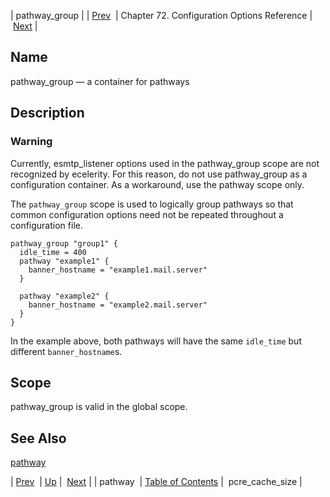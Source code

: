 | pathway_group |
| [Prev](conf.ref.pathway)  | Chapter 72. Configuration Options Reference |  [Next](conf.ref.pcre_cache_size) |

<a name="conf.ref.pathway_group"></a>
## Name

pathway_group — a container for pathways

<a name="idp25815984"></a>
## Description

### Warning

Currently, esmtp_listener options used in the pathway_group scope are not recognized by ecelerity. For this reason, do not use pathway_group as a configuration container. As a workaround, use the pathway scope only.

The `pathway_group` scope is used to logically group pathways so that common configuration options need not be repeated throughout a configuration file.

```
pathway_group "group1" {
  idle_time = 400
  pathway "example1" {
    banner_hostname = "example1.mail.server"
  }

  pathway "example2" {
    banner_hostname = "example2.mail.server"
  }
}
```

In the example above, both pathways will have the same `idle_time` but different `banner_hostname`s.

<a name="idp25821776"></a>
## Scope

pathway_group is valid in the global scope.

<a name="idp25824144"></a>
## See Also

[pathway](conf.ref.pathway "pathway")

| [Prev](conf.ref.pathway)  | [Up](config.options.ref) |  [Next](conf.ref.pcre_cache_size) |
| pathway  | [Table of Contents](index) |  pcre_cache_size |

